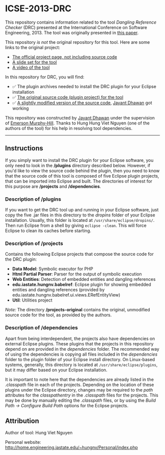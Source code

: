 # ICSE-2013-DRC

This repository contains information related to the tool _Dangling Reference Checker_ (DRC) presented at the International Conference on Software Engineering, 2013. The tool was originally presented in [this paper](http://dl.acm.org/citation.cfm?id=2486989).

This repository _is not_ the original repository for this tool. Here are some links to the original project:
* [The official project page, not including source code](http://home.engineering.iastate.edu/~hungnv/Research/DRC/?page=introduction)
* [A slide set for the tool](http://home.engineering.iastate.edu/~hungnv/Personal/slides/DRC-Tool.pdf)
* [A video of the tool](https://www.youtube.com/watch?v=y_AKZYhLlU4)

In this repository for DRC, you will find:
* :white_check_mark: The plugin archives needed to install the DRC plugin for your Eclipse installation
* :white_check_mark: [The original source code (plugin project) for the tool](https://github.com/SoftwareEngineeringToolDemos/ICSE-2013-DRC/tree/master/projects-original)
* :white_check_mark: [A slightly modified version of the source code](https://github.com/SoftwareEngineeringToolDemos/ICSE-2013-DRC/tree/master/projects), [Jayant Dhawan](https://github.com/jayantdhawan) got working

This repository was constructed by [Jayant Dhawan](https://github.com/jayantdhawan) under the supervision of [Emerson Murphy-Hill](https://github.com/CaptainEmerson). Thanks to Hung Hung Viet Nguyen (one of the authors of the tool) for his help in resolving tool dependencies.

---

## Instructions

If you simply want to install the DRC plugin for your Eclipse software, you only need to look in the __/plugins__ directory described below. However, if you'd like to view the source code behind the plugin, then you need to know that the source code of this tool is composed of five Eclipse plugin projects, that can be imported into Eclipse and built. The directories of interest for this purpose are __/projects__ and __/dependencies__.

### Description of /plugins
If you want to get the DRC tool up and running in your Eclipse software, just copy the five .jar files in this directory to the _dropins_ folder of your Eclipse installation. Usually, this folder is located at `/usr/share/eclipse/dropins/`. Then run Eclipse from a shell by giving `eclipse -clean`. This will force Eclipse to clean its caches before starting.

### Description of /projects
Contains the following Eclipse projects that compose the source code for the DRC plugin:
- __Data Model__: Symbolic executor for PHP
- __Html Partial Parser__: Parser for the output of symbolic execution
- __Web Entities__: Detection of embedded entities and dangling references
- __edu.iastate.hungnv.babelref__: Eclipse plugin for showing embedded entities and dangling references (provided by edu.iastate.hungnv.babelref.ui.views.ERefEntityView)
- __Util__: Utilities project

_Note:_ The directory __/projects-original__ contains the original, unmodified source code for the tool, as provided by the authors.

### Description of /dependencies
Apart from being interdependent, the projects also have dependencies on external Eclipse plugins. These plugins that the projects in this repository depend on are provided in the _dependencies_ folder. The recommended way of using the dependencies is copying all files included in the _dependencies_ folder to the plugin folder of your Eclipse install directory. On Linux-based systems, generally, this directory is located at `/usr/share/eclipse/plugins`, but it may differ based on your Eclipse installation.

It is important to note here that the dependencies are already listed in the _.classpath_ file in each of the projects. Depending on the location of these plugins under the Eclipse directory, changes may be required to the _path_ attributes for the _classpathentry_ in the _.classpath_ files for the projects. This may be done by manually editing the _.classpath_ files, or by using the _Build Path -> Configure Build Path_ options for the Eclipse projects.


## Attribution

Author of tool: Hung Viet Nguyen
 
Personal website: http://home.engineering.iastate.edu/~hungnv/Personal/index.php
